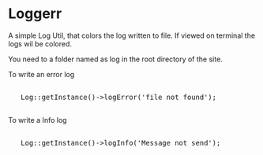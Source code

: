 Loggerr
=======
A simple Log Util, that colors the log written to file. If viewed on terminal the logs wil be colored.

You need to a folder named as log in the root directory of the site.

To write an error log

<pre>

   Log::getInstance()->logError('file not found');

</pre>


To write a Info log

<pre>

   Log::getInstance()->logInfo('Message not send');

</pre>

